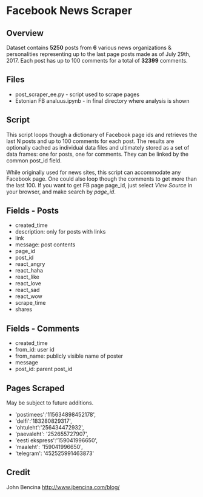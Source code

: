 # Facebook News Scraper

## Overview
Dataset contains **5250** posts from **6** various news organizations & personalities representing up to the last page posts made as of July 29th, 2017. Each post has up to 100 comments for a total of **32399** comments.

## Files
- post\_scraper\_ee.py - script used to scrape pages
- Estonian FB analuus.ipynb - in final directory where analysis is shown


## Script
This script loops though a dictionary of Facebook page ids and retrieves the last N posts and up to 100 comments for each post. The results are optionally cached as individual data files and ultimately stored as a set of data frames: one for posts, one for comments. They can be linked by the common post_id field.

While originally used for news sites, this script can accommodate any Facebook page. One could also loop though the comments to get more than the last 100.
If you want to get FB page page_id, just select *View Source* in your browser, and make search by *page_id*.
## Fields - Posts
- created\_time
- description: only for posts with links
- link
- message: post contents
- page\_id
- post\_id
- react\_angry
- react\_haha
- react\_like
- react\_love
- react\_sad
- react\_wow
- scrape\_time
- shares

## Fields - Comments
- created_time
- from_id: user id
- from_name: publicly visible name of poster
- message
- post\_id: parent post\_id

## Pages Scraped
May be subject to future additions.

- 'postimees':'115634898452178',
- 'delfi':'183280829317',
- 'ohtuleht':'256434472932',
- 'paevaleht': '252655727907',
- 'eesti ekspress':'159041996650',
- 'maaleht': '159041996650',
- 'telegram': '452525991463873'

## Credit 
John Bencina http://www.jbencina.com/blog/ 

